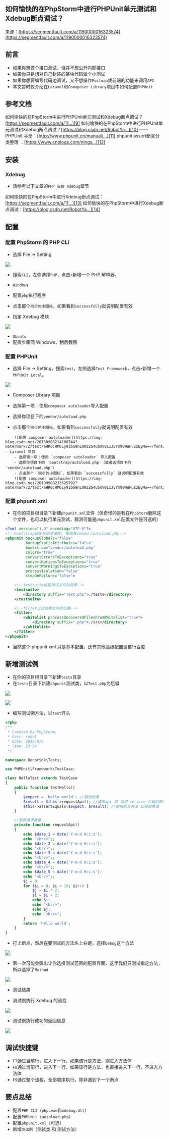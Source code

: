 ## 如何愉快的在PhpStorm中进行PHPUnit单元测试和Xdebug断点调试？

来源：[https://segmentfault.com/a/1190000016323574](https://segmentfault.com/a/1190000016323574)


## 前言


* 如果你想做个接口测试，但并不想公开内部接口
* 如果你只是想对自己封装的某块代码做个小测试
* 如果你想要编写代码边调试，又不想操作`Postman`或前端的功能来调用`API`
* 本文暂时仅介绍在`Laravel`和`Comoposer Library`项目中如何配置`PHPUnit`


## 参考文档

如何愉快的在PhpStorm中进行PHPUnit单元测试和Xdebug断点调试？[https://segmentfault.com/a/11...][9]
如何愉快的在PhpStorm中进行PHPUnit单元测试和Xdebug断点调试？[https://blog.csdn.net/RobotYa...][10]
——
PHPUnit 手册：[http://www.phpunit.cn/manual/...][11]
phpunit assert断言分类整理 ：[https://www.cnblogs.com/nings...][12]
## 安装
### Xdebug

* 请参考以下文章的`PHP 安装 Xdebug`章节

如何愉快的在PhpStorm中进行Xdebug断点调试：[https://segmentfault.com/a/11...][13]
如何愉快的在PhpStorm中进行Xdebug断点调试：[https://blog.csdn.net/RobotYa...][14]


## 配置
### 配置 PhpStorm 的 PHP CLi


* 选择 File -> Setting

![][0] 
* 搜索`CLI`，左侧选择`PHP`，点击`+`新增一个 PHP 解释器。


* `Windows`

* 配置`php`执行程序
* 点击那个`同步的小图标`，如果看到`successfully`就说明配置有效
* 指定 Xdebug 模块

![][1] 



* `Ubuntu`
* 配置步骤同 Windows，稍后截图


### 配置 PHPUnit

* 选择 File -> Setting，搜索`test`，左侧选择`Test Framework`，点击`+`新增一个`PHPUnit Local`。

![][2]

* Composer Library 项目


* 选择第一项：使用`composer autoloader`导入配置
* 选择你项目下的`vendor/autoload.php`
* 点击那个`同步的小图标`，如果看到`successfully`就说明配置有效


```
    ![配置 composer autoloader](https://img-blog.csdn.net/20180908214108744?watermark/2/text/aHR0cHM6Ly9ibG9nLmNzZG4ubmV0L1JvYm90WWFuZzEyMw==/font/5a6L5L2T/fontsize/400/fill/I0JBQkFCMA==/dissolve/70)
- Laravel 项目
    - 选择第一项：使用 `composer autoloader` 导入配置
    - 选择你项目下的 `bootstrap/autoload.php`（或者选项目下的 `vendor/autoload.php`）
    - 点击那个 `同步的小图标`，如果看到 `successfully` 就说明配置有效
    ![配置 composer autoloader](https://img-blog.csdn.net/20180908233525792?watermark/2/text/aHR0cHM6Ly9ibG9nLmNzZG4ubmV0L1JvYm90WWFuZzEyMw==/font/5a6L5L2T/fontsize/400/fill/I0JBQkFCMA==/dissolve/70)

```
### 配置 phpunit.xml

* 在你的项目根目录下新建`phpunit.xml`文件（但奇怪的是我在`PhpStorm`删除这个文件，也可以执行单元测试，猜测可能是`phpunit.xml`配置文件是可选的）

```xml
<?xml version="1.0" encoding="UTF-8"?>
<!--bootstrap指定启动测试时, 先加载vendor/autoload.php-->
<phpunit backupGlobals="false"
         backupStaticAttributes="false"
         bootstrap="vendor/autoload.php"
         colors="true"
         convertErrorsToExceptions="true"
         convertNoticesToExceptions="true"
         convertWarningsToExceptions="true"
         processIsolation="false"
         stopOnFailure="false">

    <!--testsuite指定测试文件的目录-->
    <testsuite>
        <directory suffix="Test.php">./tests</directory>
    </testsuite>

    <!--filter过滤依赖文件的位置-->
    <filter>
        <whitelist processUncoveredFilesFromWhitelist="true">
            <directory suffix=".php">./src</directory>
        </whitelist>
    </filter>
</phpunit>
```

* 当然这个 phpunit.xml 只是基本配置，还有其他高级配置请自行百度

## 新增测试例


* 在你的项目根目录下新建`tests`目录
* 在`tests`目录下新建`phpunit`测试类，以`Test.php`为后缀

![][3] 

![][4] 
* 编写测试例方法，以`test`开头


```php
<?php
/**
 * Created by PhpStorm.
 * User: robot
 * Date: 2018/9/8
 * Time: 23:54
 */

namespace HonorSdk\Tests;

use PHPUnit\Framework\TestCase;

class HelloTest extends TestCase
{
    public function testHello()
    {
        $expect = 'hello world'; //期待结果
        $result = $this->requestApi(); //请求api 或 调用 service 后返回的结果
        $this->assertEquals($expect, $result); //使用断言方法 比较结果值
    }

    //假装请求数据
    private function requestApi()
    {
        echo $date_1 = date('Y-m-d H:i:s');
        echo "<br/>";;
        echo $date_2 = date('Y-m-d H:i:s');
        echo "<br/>";;
        echo $date_3 = date('Y-m-d H:i:s');
        echo "<br/>";;
        echo $date_4 = date('Y-m-d H:i:s');
        echo "<br/>";;
        echo $date_5 = date('Y-m-d H:i:s');
        echo "<br/>";;
        $j = 0;
        for ($i = 0; $i < 10; $i++) {
            $j = $i * 2;
            $i = $i + 2;
            echo $i;
            echo "<br/>";
            echo $j;
            echo "<br/>";
        }
        return 'hello world';
    }
}
```


* 打上断点，然后在要测试的方法名上右键，选择`Debug`这个方法

![][5] 
* 第一次可能会弹出让你选择测试范围的配置界面，这里我们只测试指定方法，所以选择了`Method`

![][6] 
* 测试结果


* 测试例执行 Xdebug 的流程

![][7] 
* 测试例执行成功的返回信息

![][8] 



## 调试快捷键


* `F7`通过当前行，进入下一行，如果该行是方法，则进入方法体
* `F8`通过当前行，进入下一行，如果该行是方法，也直接进入下一行，不进入方法体
* `F9`通过整个流程，全部顺序执行，除非遇到下一个断点


## 要点总结


* 配置`PHP CLI`（`php.exe`和`xdebug.dll`）
* 配置`PHPUnit`（`autoload.php`）
* 配置`phpunit.xml`（可选）
* 新增`测试例`（测试类 和 测试方法）


[9]: https://segmentfault.com/a/1190000016323574
[10]: https://blog.csdn.net/RobotYang123/article/details/82533080
[11]: http://www.phpunit.cn/manual/current/zh_cn/index.html
[12]: https://www.cnblogs.com/ningskyer/articles/5744760.html
[13]: https://segmentfault.com/a/1190000014942730?_ea=4357076
[14]: https://blog.csdn.net/RobotYang123/article/details/80370030
[0]: ./img/1460000016323577.png
[1]: ./img/1460000016323578.png
[2]: ./img/1460000016323579.png
[3]: ./img/1460000016323580.png
[4]: ./img/1460000016323581.png
[5]: ./img/1460000016323582.png
[6]: ./img/1460000016323583.png
[7]: ./img/1460000016323584.png
[8]: ./img/1460000016323585.png